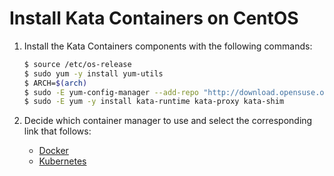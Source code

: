 # Install Kata Containers on CentOS

1. Install the Kata Containers components with the following commands:

   ```bash
   $ source /etc/os-release
   $ sudo yum -y install yum-utils
   $ ARCH=$(arch)
   $ sudo -E yum-config-manager --add-repo "http://download.opensuse.org/repositories/home:/katacontainers:/releases:/${ARCH}:/master/CentOS_${VERSION_ID}/home:katacontainers:releases:${ARCH}:master.repo"
   $ sudo -E yum -y install kata-runtime kata-proxy kata-shim
   ```

2. Decide which container manager to use and select the corresponding link that follows:

   - [Docker](docker/centos-docker-install.md)
   - [Kubernetes](https://github.com/kata-containers/documentation/blob/master/Developer-Guide.md#run-kata-containers-with-kubernetes)
